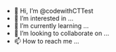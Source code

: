 - 👋 Hi, I’m @codewithCTTest
- 👀 I’m interested in ...
- 🌱 I’m currently learning ...
- 💞️ I’m looking to collaborate on ...
- 📫 How to reach me ...

<!---
codewithCTTest/codewithCTTest is a ✨ special ✨ repository because its `README.md` (this file) appears on your GitHub profile.
You can click the Preview link to take a look at your changes.
--->
